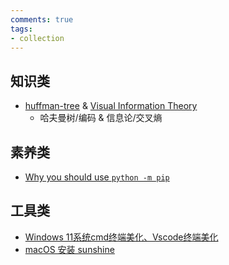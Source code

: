 ```yaml
---
comments: true
tags:
- collection
---
```


## 知识类

- [huffman-tree](https://oi-wiki.org/ds/huffman-tree/) & [Visual Information Theory](https://colah.github.io/posts/2015-09-Visual-Information/)
    - 哈夫曼树/编码 & 信息论/交叉熵

## 素养类

- [Why you should use `python -m pip`](https://snarky.ca/why-you-should-use-python-m-pip/)

## 工具类

- [Windows 11系统cmd终端美化、Vscode终端美化](https://blog.csdn.net/weixin_45977690/article/details/134356075)
- [macOS 安装 sunshine](https://www.bilibili.com/opus/994861442511405058)